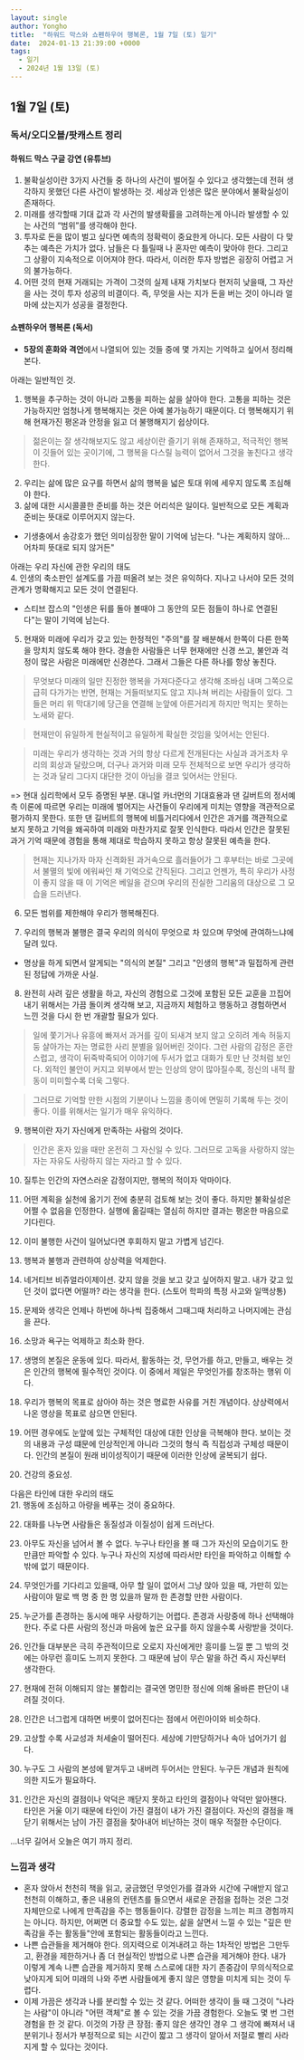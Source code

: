 ```yaml
---
layout: single
author: Yongho
title:  "하워드 막스와 쇼펜하우어 행복론, 1월 7일 (토) 일기"
date:  2024-01-13 21:39:00 +0000
tags:
  - 일기
  - 2024년 1월 13일 (토)
---
```


## 1월 7일 (토)

### 독서/오디오블/팟캐스트 정리
#### 하워드 막스 구글 강연 (유튜브)
1. 불확실성이란 3가지 사건들 중 하나의 사건이 벌어질 수 있다고 생각했는데 전혀 생각하지 못했던 다른 사건이 발생하는 것. 세상과 인생은 많은 분야에서 불확실성이 존재하다.   
2. 미래를 생각할때 기대 값과 각 사건의 발생확률을 고려하는게 아니라 발생할 수 있는 사건의 “범위”를 생각해야 한다. 
3. 투자로 돈을 많이 벌고 싶다면 예측의 정확력이 중요한게 아니다. 모든 사람이 다 맞추는 예측은 가치가 없다. 남들은 다 틀릴때 나 혼자만 예측이 맞아야 한다. 그리고 그 상황이 지속적으로 이어져야 한다. 따라서, 이러한 투자 방법은 굉장히 어렵고 거의 불가능하다.   
4. 어떤 것의 현재 거래되는 가격이 그것의 실제 내재 가치보다 현저히 낮을때, 그 자산을 사는 것이 투자 성공의 비결이다. 즉, 무엇을 사는 지가 돈을 버는 것이 아니라 얼마에 샀는지가 성공을 결정한다.   

#### 쇼펜하우어 행복론 (독서)
- **5장의 훈화와 격언**에서 나열되어 있는 것들 중에 몇 가지는 기억하고 싶어서 정리해본다.

아래는 일반적인 것. 
1. 행복을 추구하는 것이 아니라 고통을 피하는 삶을 살아야 한다. 고통을 피하는 것은 가능하지만 엄청나게 행복해지는 것은 아예 불가능하기 때문이다. 더 행복해지기 위해 현재가진 평온과 안정을 잃고 더 불행해지기 쉽상이다.     
> 젊은이는 잘 생각해보지도 않고 세상이란 즐기기 위해 존재하고, 적극적인 행복이 깃들어 있는 곳이기에, 그 행복을 다스릴 능력이 없어서 그것을 놓친다고 생각한다.  
2. 우리는 삶에 많은 요구를 하면서 삶의 행복을 넓은 토대 위에 세우지 않도록 조심해야 한다.
3. 삶에 대한 시시콜콜한 준비를 하는 것은 어리석은 일이다. 일반적으로 모든 계획과 준비는 뜻대로 이루어지지 않는다. 
- 기생충에서 송강호가 했던 의미심장한 말이 기억에 남는다. "나는 계획하지 않아... 어차피 뜻대로 되지 않거든" 

아래는 우리 자신에 관한 우리의 태도  
4. 인생의 축소판인 설계도를 가끔 떠올려 보는 것은 유익하다. 지나고 나서야 모든 것의 관계가 명확해지고 모든 것이 연결된다. 
- 스티브 잡스의 "인생은 뒤를 돌아 볼때야 그 동안의 모든 점들이 하나로 연결된다"는 말이 기억에 남는다.
5. 현재와 미래에 우리가 갖고 있는 한정적인 "주의"를 잘 배분해서 한쪽이 다른 한쪽을 망치치 않도록 해야 한다. 경솔한 사람들은 너무 현재에만 신경 쓰고, 불안과 걱정이 많은 사람은 미래에만 신경쓴다. 그래서 그들은 다른 하나를 항상 놓친다. 
> 무엇보다 미래의 일만 진정한 행복을 가져다준다고 생각해 조바심 내며 그쪽으로 급히 다가가는 반면, 현재는 거들떠보지도 않고 지나쳐 버리는 사람들이 있다. 그들은 머리 위 막대기에 당근을 연결해 눈앞에 아른거리게 하지만 먹지는 못하는 노새와 같다.  

> 현재만이 유일하게 현실적이고 유일하게 확실한 것임을 잊어서는 안된다.  

> 미래는 우리가 생각하는 것과 거의 항상 다르게 전개된다는 사실과 과거조차 우리의 회상과 달랐으며, 더구나 과거와 미래 모두 전체적으로 보면 우리가 생각하는 것과 달리 그다지 대단한 것이 아님을 결코 잊어서는 안된다.  

=> 현대 심리학에서 모두 증명된 부분. 대니얼 카너먼의 기대효용과 댄 길버트의 정서예측 이론에 따르면 우리는 미래에 벌어지는 사건들이 우리에게 미치는 영향을 객관적으로 평가하지 못한다. 또한 댄 길버트의 행복에 비틀거리다에서 인간은 과거를 객관적으로 보지 못하고 기억을 왜곡하여 미래와 마찬가지로 잘못 인식한다. 따라서 인간은 잘못된 과거 기억 때문에 경험을 통해 제대로 학습하지 못하고 항상 잘못된 예측을 한다.   

> 현재는 지나가자 마자 신격화된 과거속으로 흘러들어가 그 후부터는 바로 그곳에서 불멸의 빛에 에워싸인 채 기억으로 간직된다. 그리고 언젠가, 특히 우리가 사정이 좋지 않을 때 이 기억은 베일을 걷으며 우리의 진실한 그리움의 대상으로 그 모습을 드러낸다.

6. 모든 범위를 제한해야 우리가 행복해진다. 

7. 우리의 행복과 불행은 결국 우리의 의식이 무엇으로 차 있으며 무엇에 관여하느냐에 달려 있다.
- 명상을 하게 되면서 알게되는 "의식의 본질" 그리고 "인생의 행복"과 밀접하게 관련된 정답에 가까운 사실.  

8. 완전히 사려 깊은 생활을 하고, 자신의 경험으로 그것에 포함된 모든 교훈을 끄집어내기 위해서는 가끔 돌이켜 생각해 보고, 지금까지 체험하고 행동하고 경험하면서 느낀 것을 다시 한 번 개괄할 필요가 있다.  

> 일에 쫓기거나 유흥에 빠져서 과거를 깊이 되새겨 보지 않고 오히려 계속 허둥지둥 살아가는 자는 명료한 사리 분별을 잃어버린 것이다. 그런 사람의 감정은 혼란스럽고, 생각이 뒤죽박죽되어 이야기에 두서가 없고 대화가 토만 난 것처럼 보인다. 외적인 불안이 커지고 외부에서 받는 인상의 양이 많아질수록, 정신의 내적 활동이 미미할수록 더욱 그렇다.

> 그러므로 기억할 만한 시점의 기분이나 느낌을 종이에 면밀히 기록해 두는 것이 좋다. 이를 위해서는 일기가 매우 유익하다. 

9. 행복이란 자기 자신에게 만족하는 사람의 것이다.

> 인간은 혼자 있을 때만 온전히 그 자신일 수 있다. 그러므로 고독을 사랑하지 않는 자는 자유도 사랑하지 않는 자라고 할 수 있다.

10. 질투는 인간의 자연스러운 감정이지만, 행복의 적이자 악마이다.

11. 어떤 계획을 실천에 옮기기 전에 충분히 검토해 보는 것이 좋다. 하지만 불확실성은 어쩔 수 없음을 인정한다. 실행에 옮길때는 열심히 하지만 결과는 평온한 마음으로 기다린다.

12. 이미 불행한 사건이 일어났다면 후회하지 말고 가볍게 넘긴다.

13. 행복과 불행과 관련하여 상상력을 억제한다.

14. 네거티브 비쥬얼라이제이션. 갖지 않을 것을 보고 갖고 싶어하지 말고. 내가 갖고 있던 것이 없다면 어떨까? 라는 생각을 한다. (스토어 학파의 특정 사고와 일맥상통)

15. 문제와 생각은 언제나 하번에 하나씩 집중해서 그때그때 처리하고 나머지에는 관심을 끈다.

16. 소망과 욕구는 억제하고 최소화 한다.

17. 생명의 본질은 운동에 있다. 따라서, 활동하는 것, 무언가를 하고, 만들고, 배우는 것은 인간의 행복에 필수적인 것이다. 이 중에서 제일은 무엇인가를 창조하는 행위 이다.

18. 우리가 행복의 목표로 삼아야 하는 것은 명료한 사유를 거친 개념이다. 상상력에서 나온 영상을 목표로 삼으면 안된다.

19. 어떤 경우에도 눈앞에 있는 구체적인 대상에 대한 인상을 극복해야 한다. 보이는 것의 내용과 구성 떄문에 인상적인게 아니라 그것의 형식 즉 직접성과 구체성 때문이다. 인간의 본질이 원래 비이성직이기 때문에 이러한 인상에 굴복되기 쉽다. 

20. 건강의 중요성. 

다음은 타인에 대한 우리의 태도  
21. 행동에 조심하고 아량을 베푸는 것이 중요하다.

22. 대화를 나누면 사람들은 동질성과 이질성이 쉽게 드러난다.

23. 아무도 자신을 넘어서 볼 수 없다. 누구나 타인을 볼 때 그가 자신의 모습이기도 한 만큼만 파악할 수 있다. 누구나 자신의 지성에 따라서만 타인을 파악하고 이해할 수 밖에 없기 때문이다. 

24. 무엇인가를 기다리고 있을때, 아무 할 일이 없어서 그냥 앉아 있을 때, 가만히 있는 사람이야 말로 백 명 중 한 명 있을까 말까 한 존경할 만한 사람이다. 

25. 누군가를 존경하는 동시에 매우 사랑하기는 어렵다. 존경과 사랑중에 하나 선택해야 한다. 주로 다른 사람의 정신과 마음에 높은 요구를 하지 않을수록 사랑받을 것이다.

26. 인간들 대부분은 극히 주관적이므로 오로지 자신에게만 흥미를 느낄 뿐 그 밖의 것에는 아무런 흥미도 느끼지 못한다. 그 때문에 남이 무슨 말을 하건 즉시 자신부터 생각한다.

27. 현재에 전혀 이해되지 않는 불합리는 결국엔 명민한 정신에 의해 올바른 판단이 내려질 것이다.   

28. 인간은 너그럽게 대하면 버릇이 없어진다는 점에서 어린아이와 비슷하다.

29. 고상할 수록 사교성과 처세술이 떨어진다. 세상에 기만당하거나 속아 넘어가기 쉽다.

30. 누구도 그 사람의 본성에 맡겨두고 내버려 두어서는 안된다. 누구든 개념과 원칙에 의한 지도가 필요하다.

31. 인간은 자신의 결점이나 악덕은 깨닫지 못하고 타인의 결점이나 악덕만 알아챈다. 타인은 거울 이기 때문에 타인이 가진 결점이 내가 가진 결점이다. 자신의 결점을 깨닫기 위해서는 남이 가진 결점을 찾아내어 비난하는 것이 매우 적절한 수단이다.

...너무 길어서 오늘은 여기 까지 정리. 


### 느낌과 생각
- 혼자 앉아서 천천히 책을 읽고, 궁금했던 무엇인가를 결과와 시간에 구애받지 않고 천천히  이해하고, 좋은 내용의 컨텐츠를 들으면서 새로운 관점을 접하는 것은 그것 자체만으로 나에게 만족감을 주는 행동들이다. 강렬한 감정을 느끼는 피크 경험까지는 아니다. 하지만, 어쩌면 더 중요할 수도 있는, 삶을 살면서 느낄 수 있는 "깊은 만족감을 주는 활동들"안에 포함되는 활동들이라고 느낀다.
- 나쁜 습관들을 제거해야 한다. 의지력으로 이겨내려고 하는 1차적인 방법은 그만두고, 환경을 제한하거나 좀 더 현실적인 방법으로 나쁜 습관을 제거해야 한다. 내가 이렇게 계속 나쁜 습관을 제거하지 못해 스스로에 대한 자기 존중감이 무의식적으로 낮아지게 되어 미래의 나와 주변 사람들에게 좋지 않은 영향을 미치게 되는 것이 두렵다.  
- 이제 가끔은 생각과 나를 분리할 수 있는 것 같다. 어떠한 생각이 들 때 그것이 "나라는 사람"이 아니라 "어떤 객체"로 볼 수 있는 것을 가끔 경험한다. 오늘도 몇 번 그런 경험을 한 것 같다. 이것의 가장 큰 장점: 좋지 않은 생각인 경우 그 생각에 빠져서 내 분위기나 정서가 부정적으로 되는 시간이 짧고 그 생각이 알아서 저절로 빨리 사라지게 할 수 있다는 것이다.     
